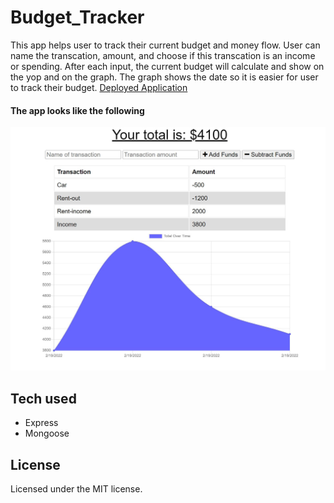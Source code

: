 # Budget_Tracker

This app helps user to track their current budget and money flow. User can name the transcation, amount, and choose if this transcation is an income or spending. After each input, the current budget will calculate and show on the yop and on the graph. The graph shows the date so it is easier for user to track their budget.
[Deployed Application](https://budget-tracker-maggie9685.herokuapp.com/)

#### The app looks like the following
![Screenshot](utils/Capture.JPG)

## Tech used
* Express
* Mongoose

## License
Licensed under the MIT license.
